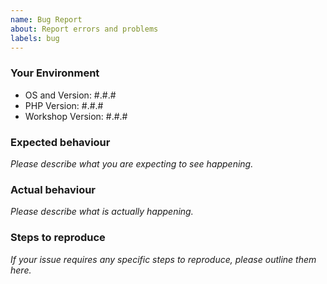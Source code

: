 ```yaml
---
name: Bug Report
about: Report errors and problems
labels: bug
---
```


### Your Environment

- OS and Version: #.#.#
- PHP Version: #.#.#
- Workshop Version: #.#.#

### Expected behaviour

*Please describe what you are expecting to see happening.*

### Actual behaviour

*Please describe what is actually happening.*

### Steps to reproduce

*If your issue requires any specific steps to reproduce, please outline them here.*
